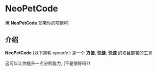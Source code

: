 # NeoPetCode

用 **NeoPetCode** 部署你的项目吧!

## 介绍

**NeoPetCode** (以下简称 _npcode_ ) 
是一个 **方便**, **快捷**, **快速** 
的项目部署的工具

这可以让你提升一点分析能力, 
(不是很好吗?)
